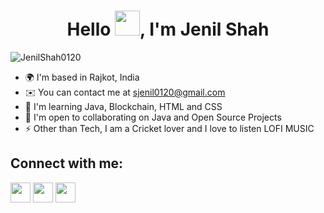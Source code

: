 
<h1 align="center">Hello <img src="https://raw.githubusercontent.com/nixin72/nixin72/master/wave.gif" width="40px" height="40px">, I'm Jenil Shah</h1>

<p align="left"> <img src="https://komarev.com/ghpvc/?username=JenilShah0120&label=Profile%20views&color=0e75b6&style=flat" alt="JenilShah0120" /> </p>

<!--
**JenilShah0120/JenilShah0120** is a ✨ _special_ ✨ repository because its `README.md` (this file) appears on your GitHub profile.

Here are some ideas to get you started:
-->
* 🌍  I'm based in Rajkot, India
* ✉️  You can contact me at [sjenil0120@gmail.com](mailto:sjenil0120@gmail.com)
* 🧠  I'm learning Java, Blockchain, HTML and CSS
* 🤝  I'm open to collaborating on Java and Open Source Projects
* ⚡  Other than Tech, I am a Cricket lover and I love to listen LOFI MUSIC

## Connect with me:
<p align="left">

<a href = "https://www.linkedin.com/in/jenil-shah-474377214/"><img src="https://img.icons8.com/fluent/48/000000/linkedin.png" width="32" height="32"/></a>
<a href = "https://www.instagram.com/_thejenilshah_/?hl=en/"><img src="https://img.icons8.com/fluent/48/000000/instagram-new.png" width="32" height="32"/></a>
<a href="https://https://twitter.com/thejenilshah"/><img src="https://raw.githubusercontent.com/danielcranney/readme-generator/main/public/icons/socials/twitter.svg" width="32" height="32" /></a>


</p>
